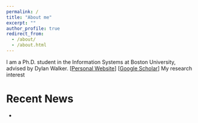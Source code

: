 ```yaml
---
permalink: /
title: "About me"
excerpt: ""
author_profile: true
redirect_from: 
  - /about/
  - /about.html
---
```


I am a Ph.D. student in the Information Systems at Boston University, advised by Dylan Walker. [[Personal Website](http://www.dylantwalker.com/)] [[Google Scholar](https://scholar.google.com/citations?user=Zxl8XVMAAAAJ&hl=en)]
My research interest


# Recent News
*

